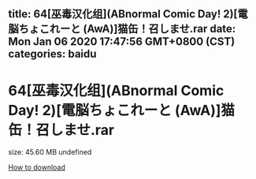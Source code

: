 
title: 64[巫毒汉化组](ABnormal Comic Day! 2)[電脳ちょこれーと (AwA)]猫缶！召しませ.rar
date: Mon Jan 06 2020 17:47:56 GMT+0800 (CST)    
categories: baidu
---

# 64[巫毒汉化组](ABnormal Comic Day! 2)[電脳ちょこれーと (AwA)]猫缶！召しませ.rar
size: 45.60 MB
 undefined
 

[How to download](https://bpcam.bemobtrk.com/go/2ceec3aa-1ca2-46d6-b9ff-aaa5c184517c?jno=397)
